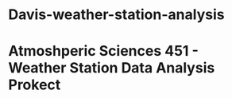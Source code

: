 # Davis-weather-station-analysis

<!DOCTYPE html>
<html lang="en" dir="ltr">
  <h1>Atmoshperic Sciences 451 - Weather Station Data Analysis Prokect </h1>
</html>
